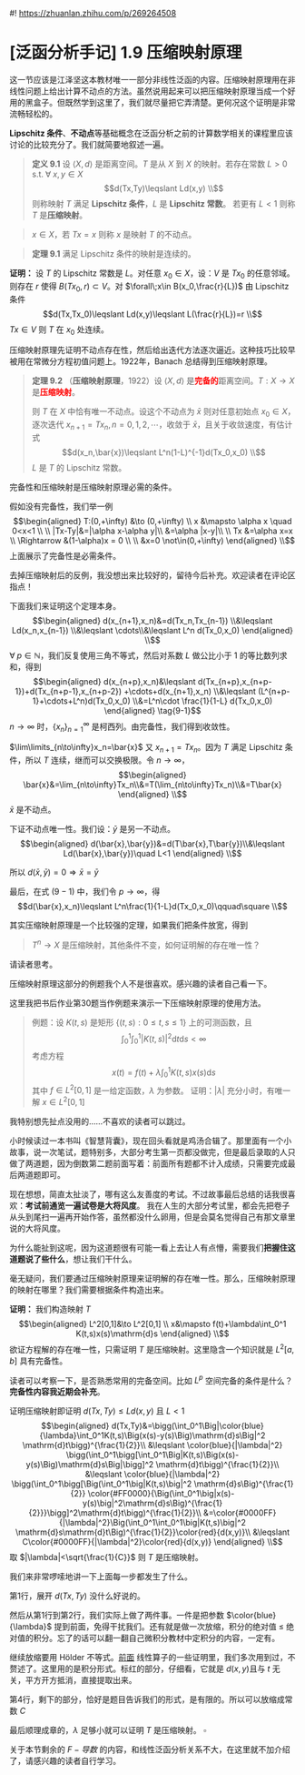 #! https://zhuanlan.zhihu.com/p/269264508
# [泛函分析手记] 1.9 压缩映射原理
这一节应该是江泽坚这本教材唯一一部分非线性泛函的内容。压缩映射原理用在非线性问题上给出计算不动点的方法。虽然说用起来可以把压缩映射原理当成一个好用的黑盒子。但既然学到这里了，我们就尽量把它弄清楚。更何况这个证明是非常流畅轻松的。

**$\mathrm{Lipschitz}$ 条件**、**不动点**等基础概念在泛函分析之前的计算数学相关的课程里应该讨论的比较充分了。我们就简要地叙述一遍。
> **定义 9.1** 设 $\langle X,d\rangle$ 是距离空间。$T$ 是从 $X$ 到 $X$ 的映射。若存在常数 $L>0 \enspace\mathrm{s.t.}\;\forall\; x,y\in X$
> $$d(Tx,Ty)\leqslant Ld(x,y) \\$$
> 则称映射 $T$ 满足 **$\mathrm{Lipschitz}$ 条件**，$L$ 是 **$\mathrm{Lipschitz}$ 常数**。
> 若更有 $L<1$ 则称 $T$ 是**压缩映射**。 

> $x\in X$，若 $Tx=x$ 则称 $x$ 是映射 $T$ 的不动点。

> **定理 9.1** 满足 $\mathrm{Lipschitz}$ 条件的映射是连续的。

**证明：** 设 $T$ 的 $\mathrm{Lipschitz}$ 常数是 $L$。对任意 $x_0\in X$，设：$V$ 是 $Tx_0$ 的任意邻域。则存在 $r$ 使得 $B(Tx_0,r)\subset V$。对 $\forall\;x\in B(x_0,\frac{r}{L})$ 由 $\mathrm{Lipschitz}$ 条件
$$d(Tx,Tx_0)\leqslant Ld(x,y)\leqslant L(\frac{r}{L})=r \\$$
$Tx\in V$ 则 $T$ 在 $x_0$ 处连续。

压缩映射原理先证明不动点存在性，然后给出迭代方法逐次逼近。这种技巧比较早被用在常微分方程初值问题上。1922年，Banach 总结得到压缩映射原理。

> **定理 9.2** （**压缩映射原理**，1922）设 $\langle X,d\rangle$ 是<font color=red>**完备的**</font>距离空间。$T:X\to X$ 是<font color=red>**压缩映射**</font>。
>  
> 则 $T$ 在 $X$ 中恰有唯一不动点。设这个不动点为 $\bar{x}$ 则对任意初始点 $x_0\in X$，逐次迭代 $x_{n+1}=Tx_n,n=0,1,2,\cdots$，收敛于 $\bar{x}$，且关于收敛速度，有估计式
> $$d(x_n,\bar{x})\leqslant L^n(1-L)^{-1}d(Tx_0,x_0) \\$$
> $L$ 是 $T$ 的 $\mathrm{Lipschitz}$ 常数。

完备性和压缩映射是压缩映射原理必需的条件。

假如没有完备性，我们举一例
$$\begin{aligned}
   T:(0,+\infty) &\to (0,+\infty) \\
   x &\mapsto \alpha x \quad 0<x<1 \\ \\
   |Tx-Ty|&=|\alpha x-\alpha y|\\
   &=\alpha |x-y|\\ \\
   Tx &=\alpha x=x \\
   \Rightarrow &(1-\alpha)x = 0 \\ \\
   &x=0 \not\in(0,+\infty)
\end{aligned} \\$$
上面展示了完备性是必需条件。

去掉压缩映射后的反例，我没想出来比较好的，留待今后补充。欢迎读者在评论区指点！

下面我们来证明这个定理本身。
$$\begin{aligned}
   d(x_{n+1},x_n)&=d(Tx_n,Tx_{n-1}) \\&\leqslant Ld(x_n,x_{n-1}) \\&\leqslant \cdots\\&\leqslant L^n d(Tx_0,x_0)
\end{aligned} \\$$
$\forall\;p\in \mathbb{N}$，我们反复使用三角不等式，然后对系数 $L$ 做公比小于 $1$ 的等比数列求和，得到
$$\begin{aligned}
   d(x_{n+p},x_n)&\leqslant d(Tx_{n+p},x_{n+p-1})+d(Tx_{n+p-1},x_{n+p-2}) +\cdots+d(x_{n+1},x_n) \\&\leqslant (L^{n+p-1}+\cdots+L^n)d(Tx_0,x_0) \\&=L^n\cdot \frac{1}{1-L} d(Tx_0,x_0)
\end{aligned} \tag{9-1}$$
$n\to\infty$ 时，$\{x_n\}_{n=1}^\infty$ 是柯西列。由完备性，我们得到收敛性。

$\lim\limits_{n\to\infty}x_n=\bar{x}$ 又 $x_{n+1}=Tx_n$。因为 $T$ 满足 $\mathrm{Lipschitz}$ 条件，所以 $T$ 连续，继而可以交换极限。令 $n\to\infty$，
$$\begin{aligned}
\bar{x}&=\lim_{n\to\infty}Tx_n\\&=T(\lim_{n\to\infty}Tx_n)\\&=T\bar{x}
\end{aligned} \\$$
$\bar{x}$ 是不动点。

下证不动点唯一性。我们设：$\bar{y}$ 是另一不动点。
$$\begin{aligned}
d(\bar{x},\bar{y})&=d(T\bar{x},T\bar{y})\\&\leqslant Ld(\bar{x},\bar{y})\quad L<1
\end{aligned} \\$$

所以 $d(\bar{x},\bar{y})=0 \Rightarrow \bar{x}=\bar{y}$

最后，在式 $(9-1)$ 中，我们令 $p\to\infty$，得
$$d(\bar{x},x_n)\leqslant L^n\frac{1}{1-L}d(Tx_0,x_0)\qquad\square \\$$

其实压缩映射原理是一个比较强的定理，如果我们把条件放宽，得到
> $T^n\to X$ 是压缩映射，其他条件不变，如何证明解的存在唯一性？

请读者思考。

压缩映射原理这部分的例题我个人不是很喜欢。感兴趣的读者自己看一下。

这里我把书后作业第30题当作例题来演示一下压缩映射原理的使用方法。

> 例题：设 $K(t,s)$ 是矩形 $\{(t,s):0\leqslant t,s\leqslant 1\}$ 上的可测函数，且
> $$\int_0^1\int_0^1|K(t,s)|^2\mathrm{d}t \mathrm{d}s<\infty$$
> 考虑方程
> $$x(t)=f(t)+\lambda\int_0^1 K(t,s)x(s)\mathrm{d}s$$
> 其中 $f\in L^2[0,1]$ 是一给定函数，$\lambda$ 为参数。
> 证明：$|\lambda|$ 充分小时，有唯一解 $x\in L^2[0,1]$


我特别想先扯点没用的……不喜欢的读者可以跳过。

小时候读过一本书叫《智慧背囊》，现在回头看就是鸡汤合辑了。那里面有一个小故事，说一次笔试，题特别多，大部分考生第一页都没做完，但是最后录取的人只做了两道题，因为倒数第二题前面写着：前面所有题都不计入成绩，只需要完成最后两道题即可。

现在想想，简直太扯淡了，哪有这么友善度的考试。不过故事最后总结的话我很喜欢：**考试前通览一遍试卷是大将风度**。
我在人生的大部分考试里，都会先把卷子从头到尾扫一遍再开始作答，虽然都没什么卵用，但是会莫名觉得自己有那文章里说的大将风度。

为什么能扯到这呢，因为这道题很有可能一看上去让人有点懵，需要我们**把握住这道题说了些什么**，想让我们干什么。

毫无疑问，我们要通过压缩映射原理来证明解的存在唯一性。那么，压缩映射原理的映射在哪里？我们需要根据条件构造出来。

**证明：** 我们构造映射 $T$ 
$$\begin{aligned}
   L^2[0,1]&\to L^2[0,1] \\
   x&\mapsto f(t)+\lambda\int_0^1 K(t,s)x(s)\mathrm{d}s
\end{aligned} \\$$
欲证方程解的存在唯一性，只需证明 $T$ 是压缩映射。这里隐含一个知识就是
$L^2[a,b]$ 具有完备性。

读者可以考察一下，是否熟悉常用的完备空间。比如 $L^p$ 空间完备的条件是什么？**完备性内容我近期会补充**。

证明压缩映射即证明 $d(Tx,Ty)\leqslant Ld(x,y)$ 且 $L<1$
$$\begin{aligned}
d(Tx,Ty)&=\bigg(\int_0^1\Big|\color{blue}{\lambda}\int_0^1K(t,s)\Big(x(s)-y(s)\Big)\mathrm{d}s\Big|^2 \mathrm{d}t\bigg)^{\frac{1}{2}}\\
&\leqslant \color{blue}{|\lambda|^2} \bigg(\int_0^1\bigg[\int_0^1\Big|K(t,s)\Big(x(s)-y(s)\Big)\mathrm{d}s\Big|\bigg]^2 \mathrm{d}t\bigg)^{\frac{1}{2}}\\
&\leqslant \color{blue}{|\lambda|^2} \bigg(\int_0^1\bigg[\Big(\int_0^1\big|K(t,s)\big|^2 \mathrm{d}s\Big)^{\frac{1}{2}} \color{#FF0000}{\Big(\int_0^1\big|x(s)-y(s)\big|^2\mathrm{d}s\Big)^{\frac{1}{2}}}\bigg]^2\mathrm{d}t\bigg)^{\frac{1}{2}}\\
&=\color{#0000FF}{|\lambda|^2}\Big(\int_0^1\int_0^1\big|K(t,s)\big|^2 \mathrm{d}s\mathrm{d}t\Big)^{\frac{1}{2}}\color{red}{d(x,y)}\\
&\leqslant C\color{#0000FF}{|\lambda|^2}\color{red}{d(x,y)}
\end{aligned} \\$$
取 $|\lambda|<\sqrt{\frac{1}{C}}$ 则 $T$ 是压缩映射。

我们来非常啰嗦地讲一下上面每一步都发生了什么。

第1行，展开 $d(Tx,Ty)$ 没什么好说的。

然后从第1行到第2行，我们实际上做了两件事。一件是把参数 $\color{blue}{\lambda}$ 提到前面，免得干扰我们。还有就是做一次放缩，积分的绝对值 $\leqslant$ 绝对值的积分。忘了的话可以翻一翻自己微积分教材中定积分的内容，一定有。

继续放缩要用 $\mathrm{Hölder}$ 不等式。[前面](https://zhuanlan.zhihu.com/p/267183790) 线性算子的一些证明里，我们多次用到过，不赘述了。这里用的是积分形式。标红的部分，仔细看，它就是 $d(x,y)$且与 $t$ 无关，平方开方抵消，直接提取出来。

第4行，剩下的部分，恰好是题目告诉我们的形式，是有限的。所以可以放缩成常数 $C$ 

最后顺理成章的，$\lambda$ 足够小就可以证明 $T$ 是压缩映射。 $\square$

关于本节剩余的 $F-导数$ 的内容，和线性泛函分析关系不大，在这里就不加介绍了，请感兴趣的读者自行学习。

